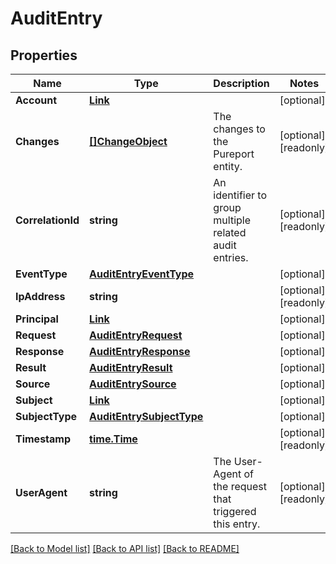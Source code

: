 # AuditEntry

## Properties

Name | Type | Description | Notes
------------ | ------------- | ------------- | -------------
**Account** | [**Link**](Link.md) |  | [optional] 
**Changes** | [**[]ChangeObject**](ChangeObject.md) | The changes to the Pureport entity. | [optional] [readonly] 
**CorrelationId** | **string** | An identifier to group multiple related audit entries. | [optional] [readonly] 
**EventType** | [**AuditEntryEventType**](AuditEntryEventType.md) |  | [optional] 
**IpAddress** | **string** |  | [optional] [readonly] 
**Principal** | [**Link**](Link.md) |  | [optional] 
**Request** | [**AuditEntryRequest**](AuditEntryRequest.md) |  | [optional] 
**Response** | [**AuditEntryResponse**](AuditEntryResponse.md) |  | [optional] 
**Result** | [**AuditEntryResult**](AuditEntryResult.md) |  | [optional] 
**Source** | [**AuditEntrySource**](AuditEntrySource.md) |  | [optional] 
**Subject** | [**Link**](Link.md) |  | [optional] 
**SubjectType** | [**AuditEntrySubjectType**](AuditEntrySubjectType.md) |  | [optional] 
**Timestamp** | [**time.Time**](time.Time.md) |  | [optional] [readonly] 
**UserAgent** | **string** | The User-Agent of the request that triggered this entry. | [optional] [readonly] 

[[Back to Model list]](../README.md#documentation-for-models) [[Back to API list]](../README.md#documentation-for-api-endpoints) [[Back to README]](../README.md)


